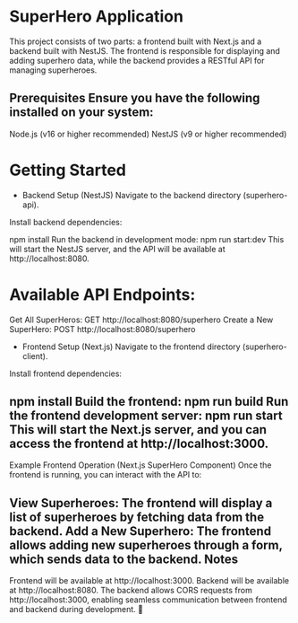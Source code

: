 # SuperHero Application
This project consists of two parts: a frontend built with Next.js and a backend built with NestJS. The frontend is responsible for displaying and adding superhero data, while the backend provides a RESTful API for managing superheroes.

Prerequisites
Ensure you have the following installed on your system:
---

Node.js (v16 or higher recommended)
NestJS (v9 or higher recommended)

# Getting Started
- Backend Setup (NestJS)
Navigate to the backend directory (superhero-api).

Install backend dependencies:

npm install
Run the backend in development mode:
npm run start:dev
This will start the NestJS server, and the API will be available at http://localhost:8080.

# Available API Endpoints:
Get All SuperHeros: GET http://localhost:8080/superhero
Create a New SuperHero: POST http://localhost:8080/superhero

- Frontend Setup (Next.js)
Navigate to the frontend directory (superhero-client).

Install frontend dependencies:

npm install
Build the frontend:
npm run build
Run the frontend development server:
npm run start
This will start the Next.js server, and you can access the frontend at http://localhost:3000.
---

Example Frontend Operation (Next.js SuperHero Component)
Once the frontend is running, you can interact with the API to:

View Superheroes: The frontend will display a list of superheroes by fetching data from the backend.
Add a New Superhero: The frontend allows adding new superheroes through a form, which sends data to the backend.
Notes
---
Frontend will be available at http://localhost:3000.
Backend will be available at http://localhost:8080.
The backend allows CORS requests from http://localhost:3000, enabling seamless communication between frontend and backend during development. 🚀
